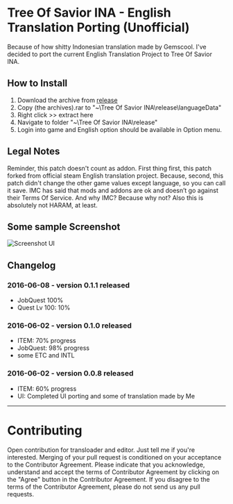 # Tree Of Savior INA - English Translation Porting (Unofficial)

Because of how shitty Indonesian translation made by Gemscool. I've decided to port the current English Translation Project to Tree Of Savior INA.

## How to Install
1. Download the archive from [release](https://github.com/kyoryo/EnglishTranslation/releases)
2. Copy (the archives).rar to "~\Tree Of Savior INA\release\languageData"
3. Right click >> extract here
4. Navigate to folder "~\Tree Of Savior INA\release"
5. Login into game and English option should be available in Option menu.


## Legal Notes
Reminder, this patch doesn't count as addon. First thing first, this patch forked from official steam English translation project. Because, second, this patch didn't change the other game values except language, so you can call it save.
IMC has said that mods and addons are ok and doesn’t go against their Terms Of Service. And why IMC? Because why not?
Also this is absolutely not HARAM, at least.

## Some sample Screenshot
![Screenshot UI](http://i.imgur.com/lE94lBy.jpg)

## Changelog
### 2016-06-08 - version 0.1.1 released
- JobQuest 100%
- Quest Lv 100: 10%

### 2016-06-02 - version 0.1.0 released
- ITEM: 70% progress
- JobQuest: 98% progress
- some ETC and INTL

### 2016-06-02 - version 0.0.8 released
- ITEM: 60% progress
- UI: Completed UI porting and some of translation made by Me


----
# Contributing
Open contribution for transloader and editor. Just tell me if you're interested.
Merging of your pull request is conditioned on your acceptance to the Contributor Agreement.
Please indicate that you acknowledge, understand and accept the terms of Contributor Agreement by clicking on the "Agree" button in the Contributor Agreement.
If you disagree to the terms of the Contributor Agreement, please do not send us any pull requests.

